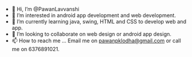 - 👋 Hi, I’m @PawanLavvanshi
- 👀 I’m interested in android app development and web development.
- 🌱 I’m currently learning java, swing, HTML and CSS to develop web and app.
- 💞️ I’m looking to collaborate on web design or android app design. 
- 📫 How to reach me ... Email me on pawanpklodha@gmail.com or call me on 6376891021.

<!---
PawanLavvanshi/PawanLavvanshi is a ✨ special ✨ repository because its `README.md` (this file) appears on your GitHub profile.
You can click the Preview link to take a look at your changes.
--->
